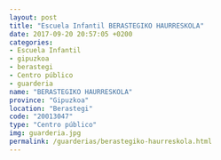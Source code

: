 ```yaml
---
layout: post
title: "Escuela Infantil BERASTEGIKO HAURRESKOLA"
date: 2017-09-20 20:57:05 +0200
categories:
- Escuela Infantil
- gipuzkoa
- berastegi
- Centro público
- guarderia
name: "BERASTEGIKO HAURRESKOLA"
province: "Gipuzkoa"
location: "Berastegi"
code: "20013047"
type: "Centro público"
img: guarderia.jpg
permalink: /guarderias/berastegiko-haurreskola.html
---
```

